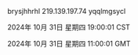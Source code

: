 brysjhhrhl 219.139.197.74 yqqlmgsycl

2024年 10月 31日 星期四 19:00:01 CST

2024年 10月 31日 星期四 11:00:01 GMT
